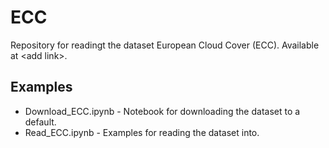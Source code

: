 # ECC
Repository for readingt the dataset European Cloud Cover (ECC). Available at &lt;add link>.

## Examples 
* Download_ECC.ipynb - Notebook for downloading the dataset to a default.
* Read_ECC.ipynb - Examples for reading the dataset into.
